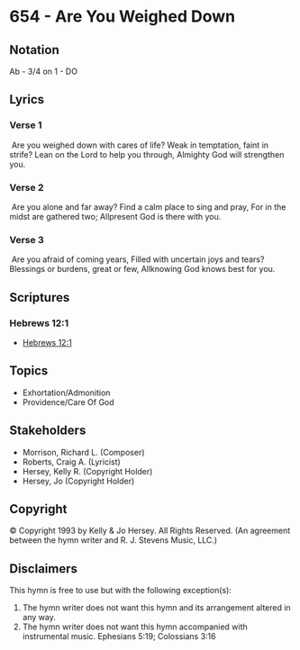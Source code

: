 # 654 - Are You Weighed Down

## Notation

Ab - 3/4 on 1 - DO

## Lyrics

### Verse 1

 Are you weighed down with cares of life? Weak in temptation, faint in strife? Lean on the Lord to help you through, Almighty God will strengthen you.

### Verse 2

 Are you alone and far away? Find a calm place to sing and pray, For in the midst are gathered two; Allpresent God is there with you.

### Verse 3

 Are you afraid of coming years, Filled with uncertain joys and tears? Blessings or burdens, great or few, Allknowing God knows best for you.


## Scriptures

### Hebrews 12:1

- [Hebrews 12:1](https://www.biblegateway.com/passage/?search=Hebrews%2012%3A1)


## Topics

- Exhortation/Admonition
- Providence/Care Of God

## Stakeholders

- Morrison, Richard L. (Composer)
- Roberts, Craig A. (Lyricist)
- Hersey, Kelly R. (Copyright Holder)
- Hersey, Jo (Copyright Holder)

## Copyright

© Copyright 1993 by Kelly & Jo Hersey. All Rights Reserved.
(An agreement between the hymn writer and R. J. Stevens Music, LLC.)

## Disclaimers

This hymn is free to use but with the following exception(s):
1. The hymn writer does not want this hymn and its arrangement altered in any way.
2. The hymn writer does not want this hymn accompanied with instrumental music.
Ephesians 5:19; Colossians 3:16

